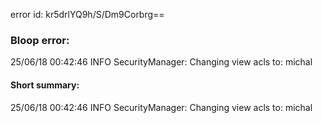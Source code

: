 error id: kr5drlYQ9h/S/Dm9Corbrg==
### Bloop error:

25/06/18 00:42:46 INFO SecurityManager: Changing view acls to: michal
#### Short summary: 

25/06/18 00:42:46 INFO SecurityManager: Changing view acls to: michal